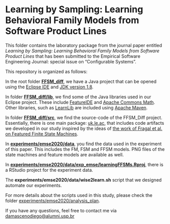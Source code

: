 # Learning by Sampling: Learning Behavioral Family Models from Software Product Lines

This folder contains the laboratory package from the journal paper entitled *Learning by Sampling: Learning Behavioral Family Models from Software Product Lines* that has been submitted to the Empirical Software Engineering Journal: special issue on “Configurable Systems”. 

This repository is organized as follows:

In the root folder **[FFSM_diff](https://github.com/damascenodiego/learningFFSM/tree/master/FFSM_diff)**, we have a Java project that can be opened using the [Eclipse IDE](https://www.eclipse.org/ide) and [JDK version 1.8](https://www.oracle.com/technetwork/java/javase/downloads/jdk8-downloads-2133151.html).

In folder **[FFSM_diff/lib](https://github.com/damascenodiego/learningFFSM/tree/master/FFSM_diff/lib)**, we find some of the Java libraries used in our Eclipse project. These include [FeatureIDE](https://featureide.github.io) and [Apache Commons Math](http://commons.apache.org/proper/commons-math/). Other libraries, such as [LearnLib](https://learnlib.de) are included using [Apache Maven](https://maven.apache.org/).

In folder **[FFSM_diff/src](https://github.com/damascenodiego/learningFFSM/tree/master/FFSM_diff/src/)**, we find the source-code of the FFSM_Diff project. Essentially, there is one main package: [uk.le.ac](https://github.com/damascenodiego/learningFFSM/tree/master/FFSM_diff/src/main/java/uk/le/ac), that includes code artifacts we developed in our study inspired by the ideas of [the work of Fragal et al. on Featured Finite State Machines](http://doi.org/10.1007/978-3-319-57666-4_13).

In **[experiments/emse2020/data](https://github.com/damascenodiego/learningFFSM/tree/master/experiments/emse2020/data)**, you find the data used in the experiment of this paper. This includes the FM, FSM and FFSM models. PNG files of the state machines and feature models are available as well.

In **[experiments/emse2020/data/exp_emse/learningFFSMs.Rproj](https://github.com/damascenodiego/learningFFSM/tree/master/experiments/emse2020/data/exp_emse/learningFFSMs.Rproj)**, there is a RStudio project for the experiment data.

The **experiments/emse2020/data/wise2learn.sh** script that we designed automate our experiments. 

For more details about the scripts used in this study, please check the folder [experiments/emse2020/analysis_plan](https://github.com/damascenodiego/learningFFSM/tree/master/experiments/emse2020/analysis_plan/). 

If you have any questions, feel free to contact me via damascenodiego@alumni.usp.br